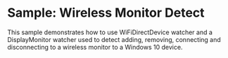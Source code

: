 # Sample: Wireless Monitor Detect

This sample demonstrates how to use WiFiDirectDevice watcher and a DisplayMonitor watcher used to detect adding, removing, connecting and disconnecting to a wireless monitor to a Windows 10 device. 

